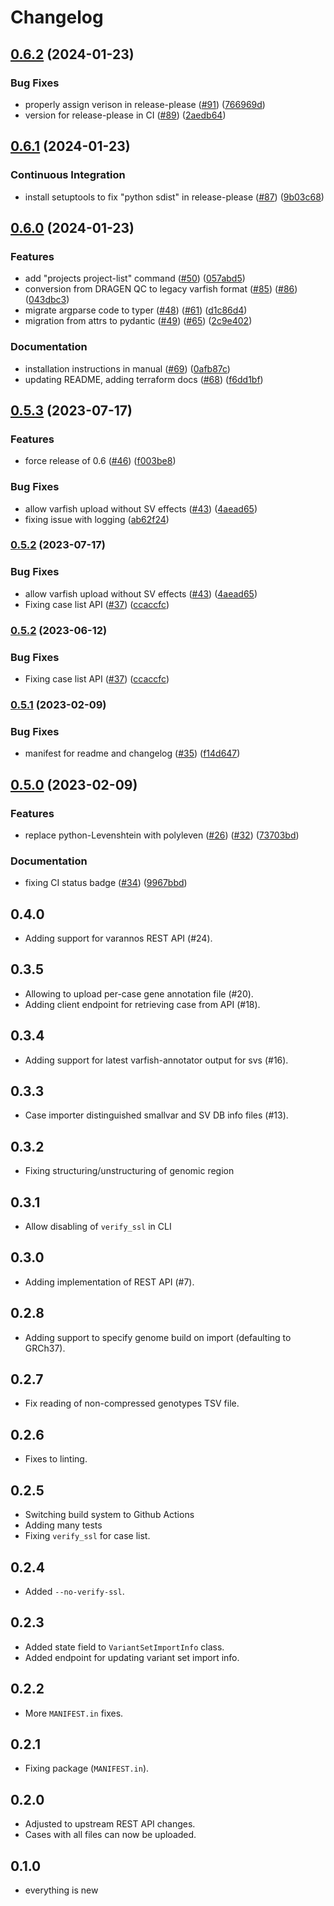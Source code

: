 # Changelog

## [0.6.2](https://github.com/bihealth/varfish-cli/compare/v0.6.1...v0.6.2) (2024-01-23)


### Bug Fixes

* properly assign verison in release-please ([#91](https://github.com/bihealth/varfish-cli/issues/91)) ([766969d](https://github.com/bihealth/varfish-cli/commit/766969dd1cb2e0e217af79d04e7dd1e27ae74303))
* version for release-please in CI ([#89](https://github.com/bihealth/varfish-cli/issues/89)) ([2aedb64](https://github.com/bihealth/varfish-cli/commit/2aedb6465237211133625ef19be601e43d47be9b))

## [0.6.1](https://github.com/bihealth/varfish-cli/compare/v0.6.0...v0.6.1) (2024-01-23)


### Continuous Integration

* install setuptools to fix "python sdist" in release-please ([#87](https://github.com/bihealth/varfish-cli/issues/87)) ([9b03c68](https://github.com/bihealth/varfish-cli/commit/9b03c687e34f9e94533fbd04f02b2d4baa65e759))

## [0.6.0](https://github.com/bihealth/varfish-cli/compare/v0.5.3...v0.6.0) (2024-01-23)


### Features

* add "projects project-list" command ([#50](https://github.com/bihealth/varfish-cli/issues/50)) ([057abd5](https://github.com/bihealth/varfish-cli/commit/057abd56667e2b089ee2d30a4c761fd4b67a7278))
* conversion from DRAGEN QC to legacy varfish format ([#85](https://github.com/bihealth/varfish-cli/issues/85)) ([#86](https://github.com/bihealth/varfish-cli/issues/86)) ([043dbc3](https://github.com/bihealth/varfish-cli/commit/043dbc3437dfc2d938a3ba5a4a4ea91ffa12be4f))
* migrate argparse code to typer ([#48](https://github.com/bihealth/varfish-cli/issues/48)) ([#61](https://github.com/bihealth/varfish-cli/issues/61)) ([d1c86d4](https://github.com/bihealth/varfish-cli/commit/d1c86d43be19b66c5f3429c62772e2febadf119c))
* migration from attrs to pydantic ([#49](https://github.com/bihealth/varfish-cli/issues/49)) ([#65](https://github.com/bihealth/varfish-cli/issues/65)) ([2c9e402](https://github.com/bihealth/varfish-cli/commit/2c9e402b66731e35f2214eaca52d3ae49069613b))


### Documentation

* installation instructions in manual ([#69](https://github.com/bihealth/varfish-cli/issues/69)) ([0afb87c](https://github.com/bihealth/varfish-cli/commit/0afb87c377ebda2f50892afff4ab857bce34e4a9))
* updating README, adding terraform docs ([#68](https://github.com/bihealth/varfish-cli/issues/68)) ([f6dd1bf](https://github.com/bihealth/varfish-cli/commit/f6dd1bf850d3f1ac8637f15d165ac262d1f93b2b))

## [0.5.3](https://github.com/bihealth/varfish-cli/compare/v0.5.2...v0.5.3) (2023-07-17)


### Features

* force release of 0.6 ([#46](https://github.com/bihealth/varfish-cli/issues/46)) ([f003be8](https://github.com/bihealth/varfish-cli/commit/f003be8b1f953ff4ab22f7d274264747dd39870d))


### Bug Fixes

* allow varfish upload without SV effects ([#43](https://github.com/bihealth/varfish-cli/issues/43)) ([4aead65](https://github.com/bihealth/varfish-cli/commit/4aead65054e97adf7564f8fb3d3a3e0db755c34f))
* fixing issue with logging ([ab62f24](https://github.com/bihealth/varfish-cli/commit/ab62f242445150c2472aa45ea0c0f6d7782a7b8c))

### [0.5.2](https://www.github.com/bihealth/varfish-cli/compare/v0.5.1...v0.5.2) (2023-07-17)


### Bug Fixes

* allow varfish upload without SV effects ([#43](https://www.github.com/bihealth/varfish-cli/issues/43)) ([4aead65](https://www.github.com/bihealth/varfish-cli/commit/4aead65054e97adf7564f8fb3d3a3e0db755c34f))
* Fixing case list API ([#37](https://www.github.com/bihealth/varfish-cli/issues/37)) ([ccaccfc](https://www.github.com/bihealth/varfish-cli/commit/ccaccfcbec7fb209492f1855b5e740f20ac60bbc))

### [0.5.2](https://www.github.com/bihealth/varfish-cli/compare/v0.5.1...v0.5.2) (2023-06-12)


### Bug Fixes

* Fixing case list API ([#37](https://www.github.com/bihealth/varfish-cli/issues/37)) ([ccaccfc](https://www.github.com/bihealth/varfish-cli/commit/ccaccfcbec7fb209492f1855b5e740f20ac60bbc))

### [0.5.1](https://www.github.com/bihealth/varfish-cli/compare/v0.5.0...v0.5.1) (2023-02-09)


### Bug Fixes

* manifest for readme and changelog ([#35](https://www.github.com/bihealth/varfish-cli/issues/35)) ([f14d647](https://www.github.com/bihealth/varfish-cli/commit/f14d6472728995b9e18726fbfb7c36e86319c999))

## [0.5.0](https://www.github.com/bihealth/varfish-cli/compare/v0.4.0...v0.5.0) (2023-02-09)


### Features

* replace python-Levenshtein with polyleven ([#26](https://www.github.com/bihealth/varfish-cli/issues/26)) ([#32](https://www.github.com/bihealth/varfish-cli/issues/32)) ([73703bd](https://www.github.com/bihealth/varfish-cli/commit/73703bd73796b066de689954caa19a5767f97d76))


### Documentation

* fixing CI status badge ([#34](https://www.github.com/bihealth/varfish-cli/issues/34)) ([9967bbd](https://www.github.com/bihealth/varfish-cli/commit/9967bbd7a706d8338c188468a67a8bbebdb7a330))

## 0.4.0

- Adding support for varannos REST API (#24).

## 0.3.5

- Allowing to upload per-case gene annotation file (#20).
- Adding client endpoint for retrieving case from API (#18).

## 0.3.4

- Adding support for latest varfish-annotator output for svs (#16).

## 0.3.3

- Case importer distinguished smallvar and SV DB info files (#13).

## 0.3.2

- Fixing structuring/unstructuring of genomic region

## 0.3.1

- Allow disabling of `verify_ssl` in CLI

## 0.3.0

- Adding implementation of REST API (#7).

## 0.2.8

- Adding support to specify genome build on import (defaulting to GRCh37).

## 0.2.7

- Fix reading of non-compressed genotypes TSV file.

## 0.2.6

- Fixes to linting.

## 0.2.5

- Switching build system to Github Actions
- Adding many tests
- Fixing `verify_ssl` for case list.

## 0.2.4

- Added `--no-verify-ssl`.

## 0.2.3

- Added state field to `VariantSetImportInfo` class.
- Added endpoint for updating variant set import info.

## 0.2.2

- More `MANIFEST.in` fixes.

## 0.2.1

- Fixing package (`MANIFEST.in`).

## 0.2.0

- Adjusted to upstream REST API changes.
- Cases with all files can now be uploaded.

## 0.1.0

- everything is new
